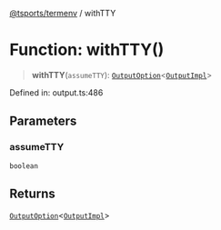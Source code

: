 [@tsports/termenv](../index.md) / withTTY

# Function: withTTY()

> **withTTY**(`assumeTTY`): [`OutputOption`](../type-aliases/OutputOption.md)\<[`OutputImpl`](../classes/OutputImpl.md)\>

Defined in: output.ts:486

## Parameters

### assumeTTY

`boolean`

## Returns

[`OutputOption`](../type-aliases/OutputOption.md)\<[`OutputImpl`](../classes/OutputImpl.md)\>
